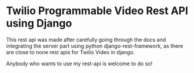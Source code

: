 # Twilio Programmable Video Rest API using Django

This rest api was made after carefully going through the docs and integrating the server part using python django-rest-framework, as there are close to none rest apis for Twilio Video in django.

Anybody who wants to use my rest-api is welcome to do so!